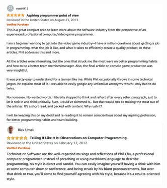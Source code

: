 [![technicat on software review](/images/technicatonsoftware/reviews/ronin.png)](https://github.com/technicat/technicat-on-software)
[![technicat on software review](/images/technicatonsoftware/reviews/umali.png)](https://github.com/technicat/technicat-on-software)